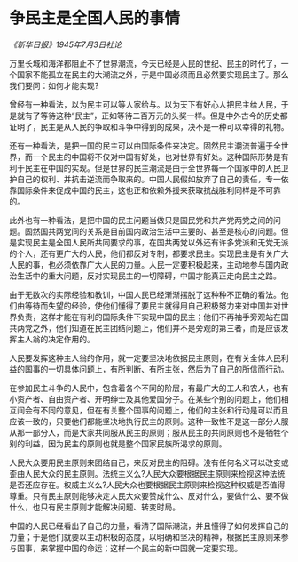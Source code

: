 # 争民主是全国人民的事情

_《新华日报》1945年7月3日社论_

万里长城和海洋都阻止不了世界潮流，今天已经是人民的世纪、民主的时代了，一个国家不能孤立在民主的大潮流之外，于是中国必须而且必然要实现民主了。那么我们要问：如何才能实现?

曾经有一种看法，以为民主可以等人家给与。以为天下有好心人把民主给人民，于是就有了等待这种“民主”，正如等待二百万元的头奖一样。但是中外古今的历史都证明了，民主是从人民的争取和斗争中得到的成果，决不是一种可以幸得的礼物。

还有一种看法，是把一国的民主可以由国际条件来决定。固然民主潮流普遍于全世界，而一个民主的中国将不仅对中国有好处，也对世界有好处。这种国际形势是有利于民主在中国的实现。但是世界的民主潮流是由于全世界每一个国家中的人民卫护自己的权利、并抗击逆流而争取来的。中国人民假如放弃了自己的责任，专一依靠国际条件来促成中国的民主，这也正和依赖外援来获取抗战胜利同样是不可靠的。

此外也有一种看法，是把中国的民主问题当做只是国民党和共产党两党之间的问题。固然国共两党间的关系是目前国内政治生活中主要的、甚至是核心的问题。但是实现民主是全国人民所共同要求的事，在国共两党以外还有许多党派和无党无派的个人，还有更广大的人民，他们都反对专制，都要求民主。实现民主是有关广大人民的事，也必须依靠广大人民的力量。人民一定要积极起来，主动地参与国内政治生活中的重大问题，反对实现民主的一切障碍，中国才能真正走向民主之路。

由于无数次的实际经验和教训，中国人民已经渐渐摆脱了这种种不正确的看法。他们由等待而失望的经验，使他们懂得了要民主就得用自己积极努力来对中国并对世界负责，这样才能在有利的国际条件下实现中国的民主；他们不再袖手旁观站在国共两党之外，他们知道在民主团结问题上，他们并不是旁观的第三者，而是应该发挥主人翁的决定作用的。

人民要发挥这种主人翁的作用，就一定要坚决地依据民主原则，在有关全体人民利益的国事的一切具体问题上，有所判断、有所主张，然后为了自己的所信而行动。

在参加民主斗争的人民中，包含着各个不同的阶层，有最广大的工人和农人，也有小资产者、自由资产者、开明绅士及其他爱国分子。在某些个别的问题上，他们相互间会有不同的意见，但在有关整个国事的问题上，他们的主张和行动是可以而且应该一致的，只要他们都能坚决地执行民主的原则。这种一致性不是这一部分人服从那一部分人，而是大家共同服从民主的原则；服从民主的共同原则也不是牺牲个别的利益，因为民主的原则也就是整个国家民族所渴求的原则。

人民大众要用民主原则来团结自己，来反对民主的阻碍。没有任何名义可以改变或歪曲人民大众的民主原则。法统主义么?人民大众要根据民主原则来检视这种法统是否还应存在。权威主义么?人民大众也要根据民主原则来检视这种权威是否值得尊重。只有民主原则能够决定人民大众要赞成什么、反对什么，要做什么、要不做什么，也只有民主原则才能解决问题、转变时局。

中国的人民已经看出了自己的力量，看清了国际潮流，并且懂得了如何发挥自己的力量；于是他们就要以主动积极的态度，以明确和坚决的精神，根据民主原则来参与国事，来掌握中国的命运；这样一个民主的新中国就一定要实现。 
